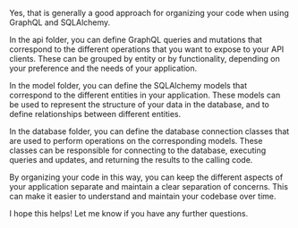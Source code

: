 Yes, that is generally a good approach for organizing your code when using GraphQL and SQLAlchemy.

In the api folder, you can define GraphQL queries and mutations that correspond to the different operations that you want to expose to your API clients. These can be grouped by entity or by functionality, depending on your preference and the needs of your application.

In the model folder, you can define the SQLAlchemy models that correspond to the different entities in your application. These models can be used to represent the structure of your data in the database, and to define relationships between different entities.

In the database folder, you can define the database connection classes that are used to perform operations on the corresponding models. These classes can be responsible for connecting to the database, executing queries and updates, and returning the results to the calling code.

By organizing your code in this way, you can keep the different aspects of your application separate and maintain a clear separation of concerns. This can make it easier to understand and maintain your codebase over time.

I hope this helps! Let me know if you have any further questions.